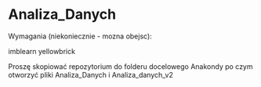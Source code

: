 # Analiza_Danych

Wymagania (niekoniecznie - mozna obejsc):

imblearn
yellowbrick

Proszę skopiować repozytorium do folderu docelowego Anakondy po czym otworzyć pliki Analiza_Danych i Analiza_danych_v2

